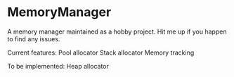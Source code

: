 # MemoryManager

A memory manager maintained as a hobby project. Hit me up if you happen to find any issues.

Current features:
	Pool allocator
	Stack allocator
	Memory tracking

To be implemented:
	Heap allocator
